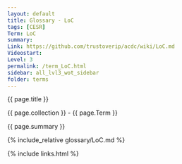 ```yaml
---
layout: default
title: Glossary - LoC
tags: [CESR]
Term: LoC
summary: 
Link: https://github.com/trustoverip/acdc/wiki/LoC.md
Videostart: 
Level: 3
permalink: /term_LoC.html
sidebar: all_lvl3_wot_sidebar
folder: terms
---
```


{{ page.title }}

{{ page.collection }} - {{ page.Term }}

   {{ page.summary }}

{% include_relative glossary/LoC.md %}

 {% include links.html %} 
